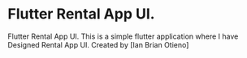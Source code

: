 # Flutter Rental App UI. 

Flutter Rental App UI. 
This is a simple flutter application where I have Designed Rental App UI.
Created by [Ian Brian Otieno]

